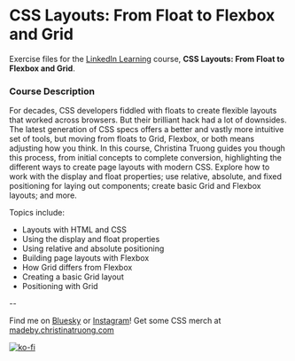 # CSS Layouts: From Float to Flexbox and Grid

Exercise files for the [LinkedIn Learning](https://www.linkedin.com/learning/instructors/christina-truong?u=2125562) course, **CSS Layouts: From Float to Flexbox and Grid**. 

### Course Description

For decades, CSS developers fiddled with floats to create flexible layouts that worked across browsers. But their brilliant hack had a lot of downsides. The latest generation of CSS specs offers a better and vastly more intuitive set of tools, but moving from floats to Grid, Flexbox, or both means adjusting how you think. In this course, Christina Truong guides you though this process, from initial concepts to complete conversion, highlighting the different ways to create page layouts with modern CSS. Explore how to work with the display and float properties; use relative, absolute, and fixed positioning for laying out components; create basic Grid and Flexbox layouts; and more. 

Topics include:

* Layouts with HTML and CSS
* Using the display and float properties
* Using relative and absolute positioning
* Building page layouts with Flexbox
* How Grid differs from Flexbox
* Creating a basic Grid layout
* Positioning with Grid

--

Find me on [Bluesky](https://bsky.app/profile/decodedbychristina.bsky.social) or [Instagram](http://instagram.com/christinaisonline)!
Get some CSS merch at [madeby.christinatruong.com](https://madeby.christinatruong.com)

[![ko-fi](https://ko-fi.com/img/githubbutton_sm.svg)](https://ko-fi.com/O5O2NRM6)
